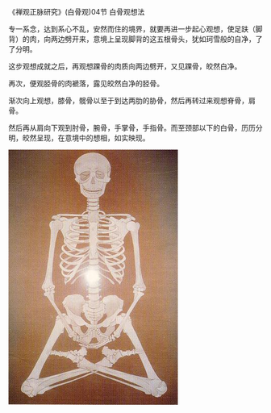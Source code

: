 《禅观正脉研究》(白骨观)04节 白骨观想法

专一系念，达到系心不乱，安然而住的境界，就要再进一步起心观想，使足趺（脚背）的肉，向两边劈开来，意境上呈现脚背的这五根骨头，犹如珂雪般的自净，了了分明。

这步观想成就之后，再观想踝骨的肉质向两边劈开，又见踝骨，皎然白净。

再次，便观胫骨的肉褫落，露见皎然白净的胫骨。

渐次向上观想，膝骨，髋骨以至于到达两肋的胁骨，然后再转过来观想脊骨，肩骨。

然后再从肩向下观到肘骨，腕骨，手掌骨，手指骨。而至颈部以下的白骨，历历分明，皎然呈现，在意境中的想相，如实映现。

![img](04%E3%80%81%E7%99%BD%E9%AA%A8%E8%A7%82%E6%83%B3%E6%B3%95/BaiGu01.JPG)